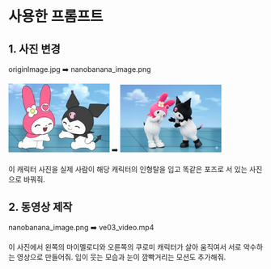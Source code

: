 # 사용한 프롬프트

## 1. 사진 변경

originImage.jpg ➡️ nanobanana_image.png

<img src="/originImage.jpg" alt="원본이미지" width="200">
➡️
<img src="/nanobanana_image.png" alt="변경이미지" width="200">

이 캐릭터 사진을 실제 사람이 해당 캐릭터의 인형탈을 입고 똑같은 포즈로 서 있는 사진으로 바꿔줘.

## 2. 동영상 제작

nanobanana_image.png ➡️ ve03_video.mp4

이 사진에서 왼쪽의 마이멜로디와 오른쪽의 쿠로미 캐릭터가 살아 움직여서 서로 악수하는 영상으로 만들어줘. 입이 웃는 모습과 눈이 깜빡거리는 모션도 추가해줘.